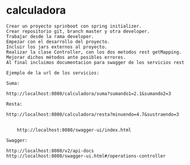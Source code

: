 # calculadora
	
	Crear un proyecto sprinboot con spring initializer.
	Crear repositorio git, branch master y otra developer.
	Trabajar desde la rama developer.
	Empezar con el desarrollo del proyecto.
	Incluir los jars externos al proyecto.
	Realizar la clase Controller, con los dos metodos rest getMapping.
	Mejorar dichos métodos ante posibles errores.
	Al final incluimos documentacion para swagger de los servicios rest
	
	Ejemplo de la url de los servicios:
	
	Suma:
	
	http://localhost:8080/calculadora/suma?sumando1=2.1&sumando2=3
	
	Resta:
	
	http://localhost:8080/calculadora/resta?minuendo=4.7&sustraendo=3
	
    	
		http://localhost:8080/swagger-ui/index.html
	
	Swagger: 

    http://localhost:8080/v2/api-docs
	http://localhost:8080/swagger-ui.html#/operations-controller